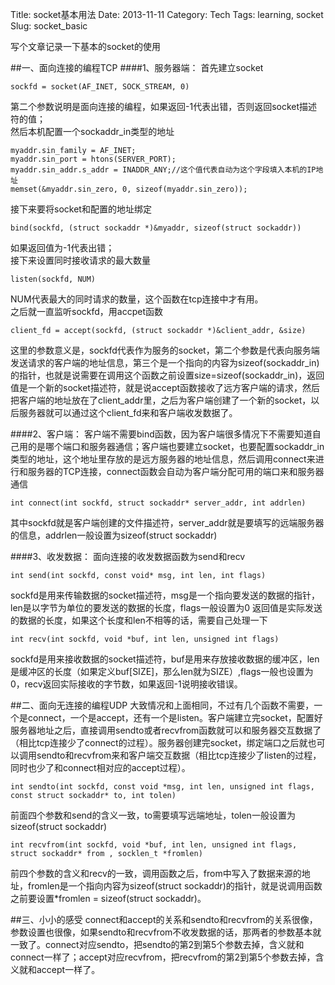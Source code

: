 Title: socket基本用法
Date: 2013-11-11
Category: Tech
Tags: learning, socket
Slug: socket_basic

写个文章记录一下基本的socket的使用

##一、面向连接的编程TCP
####1、服务器端：
首先建立socket

	sockfd = socket(AF_INET, SOCK_STREAM, 0)
第二个参数说明是面向连接的编程，如果返回-1代表出错，否则返回socket描述符的值；  
然后本机配置一个sockaddr_in类型的地址

	myaddr.sin_family = AF_INET;  
	myaddr.sin_port = htons(SERVER_PORT);  
	myaddr.sin_addr.s_addr = INADDR_ANY;//这个值代表自动为这个字段填入本机的IP地址  
	memset(&myaddr.sin_zero, 0, sizeof(myaddr.sin_zero));
接下来要将socket和配置的地址绑定

	bind(sockfd, (struct sockaddr *)&myaddr, sizeof(struct sockaddr))
如果返回值为-1代表出错；  
接下来设置同时接收请求的最大数量

	listen(sockfd, NUM)
NUM代表最大的同时请求的数量，这个函数在tcp连接中才有用。  
之后就一直监听sockfd，用accpet函数

	client_fd = accept(sockfd, (struct sockaddr *)&client_addr, &size)
这里的参数意义是，sockfd代表作为服务的socket，第二个参数是代表向服务端发送请求的客户端的地址信息，第三个是一个指向的内容为sizeof(sockaddr_in)的指针，也就是说需要在调用这个函数之前设置size=sizeof(sockaddr_in)，返回值是一个新的socket描述符，就是说accept函数接收了远方客户端的请求，然后把客户端的地址放在了client_addr里，之后为客户端创建了一个新的socket，以后服务器就可以通过这个client_fd来和客户端收发数据了。

####2、客户端：
客户端不需要bind函数，因为客户端很多情况下不需要知道自己用的是哪个端口和服务器通信；客户端也要建立socket，也要配置sockaddr_in类型的地址，这个地址里存放的是远方服务器的地址信息，然后调用connect来进行和服务器的TCP连接，connect函数会自动为客户端分配可用的端口来和服务器通信

	int connect(int sockfd, struct sockaddr* server_addr, int addrlen)
其中sockfd就是客户端创建的文件描述符，server_addr就是要填写的远端服务器的信息，addrlen一般设置为sizeof(struct sockaddr)

####3、收发数据：
面向连接的收发数据函数为send和recv

	int send(int sockfd, const void* msg, int len, int flags)
sockfd是用来传输数据的socket描述符，msg是一个指向要发送的数据的指针，len是以字节为单位的要发送的数据的长度，flags一般设置为0
返回值是实际发送的数据的长度，如果这个长度和len不相等的话，需要自己处理一下

	int recv(int sockfd, void *buf, int len, unsigned int flags)
sockfd是用来接收数据的socket描述符，buf是用来存放接收数据的缓冲区，len是缓冲区的长度（如果定义buf[SIZE]，那么len就为SIZE）,flags一般也设置为0，recv返回实际接收的字节数，如果返回-1说明接收错误。

##二、面向无连接的编程UDP
大致情况和上面相同，不过有几个函数不需要，一个是connect，一个是accept，还有一个是listen。客户端建立完socket，配置好服务器地址之后，直接调用sendto或者recvfrom函数就可以和服务器交互数据了（相比tcp连接少了connect的过程）。服务器创建完socket，绑定端口之后就也可以调用sendto和recvfrom来和客户端交互数据（相比tcp连接少了listen的过程，同时也少了和connect相对应的accept过程）。

	int sendto(int sockfd, const void *msg, int len, unsigned int flags, const struct sockaddr* to, int tolen)
前面四个参数和send的含义一致，to需要填写远端地址，tolen一般设置为sizeof(struct sockaddr)

	int recvfrom(int sockfd, void *buf, int len, unsigned int flags, struct sockaddr* from , socklen_t *fromlen)
前四个参数的含义和recv的一致，调用函数之后，from中写入了数据来源的地址，fromlen是一个指向内容为sizeof(struct sockaddr)的指针，就是说调用函数之前要设置*fromlen = sizeof(struct sockaddr)。


##三、小小的感受
connect和accept的关系和sendto和recvfrom的关系很像，参数设置也很像，如果sendto和recvfrom不收发数据的话，那两者的参数基本就一致了。connect对应sendto，把sendto的第2到第5个参数去掉，含义就和connect一样了；accept对应recvfrom，把recvfrom的第2到第5个参数去掉，含义就和accept一样了。
